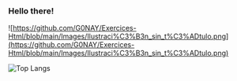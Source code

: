 ### Hello there!

![https://github.com/G0NAY/Exercices-Html/blob/main/Images/Ilustraci%C3%B3n_sin_t%C3%ADtulo.png](https://github.com/G0NAY/Exercices-Html/blob/main/Images/Ilustraci%C3%B3n_sin_t%C3%ADtulo.png)

<!--
**G0NAY/G0NAY** is a ✨ _special_ ✨ repository because its `README.md` (this file) appears on your GitHub profile.

Here are some ideas to get you started:

- 🔭 I’m currently working on ...
- 🌱 I’m currently learning ...
- 👯 I’m looking to collaborate on ...
- 🤔 I’m looking for help with ...
- 💬 Ask me about ...
- 📫 How to reach me: ...
- 😄 Pronouns: ...
- ⚡ Fun fact: ...
-->

![Top Langs](htps://github-readme-stats.vercel.app/api/top-langs/?username=G0NAY&layout=compact&show_icons=true&count_private=true&theme=dracula)
<!--
[![trophy](https://github-profile-trophy.vercel.app/?username=G0NAY&theme=dracula&title=Commit,Repositories,Stars,Followers)](https://github.com/ryo-ma/github-profile-trophy)

-![Alejandro Gonay's GitHub stats](https://github-readme-stats.vercel.app/api?username=G0NAY&show_icons=true&count_private=true&theme=dracula)
-->


